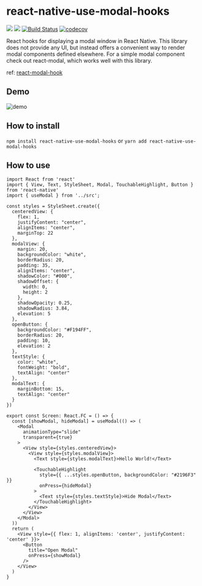 # react-native-use-modal-hooks
[![](https://img.shields.io/npm/v/react-native-use-modal-hooks.svg)](https://www.npmjs.com/package/react-native-use-modal-hooks)
[![](https://img.shields.io/travis/toshi1127/react-native-modal-hooks.svg)](https://travis-ci.com/toshi1127/react-native-modal-hooks.svg?branch=master)
[![Build Status](https://travis-ci.com/toshi1127/react-native-modal-hooks.svg?branch=master)](https://travis-ci.com/toshi1127/react-native-modal-hooks)
[![codecov](https://codecov.io/gh/toshi1127/react-native-use-modal-hooks/branch/master/graph/badge.svg)](https://codecov.io/gh/toshi1127/react-native-use-modal-hooks)

React hooks for displaying a modal window in React Native.
This library does not provide any UI, but instead offers a convenient way to render modal components defined elsewhere.
For a simple modal component check out react-modal, which works well with this library.

ref: [react-modal-hook](https://github.com/mpontus/react-modal-hook)

## Demo
![demo](https://user-images.githubusercontent.com/32378535/89108919-b28cf380-d477-11ea-8596-8b05f3988aa6.gif)

## How to install
`npm install react-native-use-modal-hooks` or `yarn add react-native-use-modal-hooks`

## How to use

```
import React from 'react'
import { View, Text, StyleSheet, Modal, TouchableHighlight, Button } from 'react-native'
import { useModal } from '../src';

const styles = StyleSheet.create({
  centeredView: {
    flex: 1,
    justifyContent: "center",
    alignItems: "center",
    marginTop: 22
  },
  modalView: {
    margin: 20,
    backgroundColor: "white",
    borderRadius: 20,
    padding: 35,
    alignItems: "center",
    shadowColor: "#000",
    shadowOffset: {
      width: 0,
      height: 2
    },
    shadowOpacity: 0.25,
    shadowRadius: 3.84,
    elevation: 5
  },
  openButton: {
    backgroundColor: "#F194FF",
    borderRadius: 20,
    padding: 10,
    elevation: 2
  },
  textStyle: {
    color: "white",
    fontWeight: "bold",
    textAlign: "center"
  },
  modalText: {
    marginBottom: 15,
    textAlign: "center"
  }
})

export const Screen: React.FC = () => {
  const [showModal, hideModal] = useModal(() => (
    <Modal
      animationType="slide"
      transparent={true}
    >
      <View style={styles.centeredView}>
        <View style={styles.modalView}>
          <Text style={styles.modalText}>Hello World!</Text>

          <TouchableHighlight
            style={{ ...styles.openButton, backgroundColor: "#2196F3" }}
            onPress={hideModal}
          >
            <Text style={styles.textStyle}>Hide Modal</Text>
          </TouchableHighlight>
        </View>
      </View>
    </Modal>
  ))
  return (
    <View style={{ flex: 1, alignItems: 'center', justifyContent: 'center' }}>
      <Button
        title="Open Modal"
        onPress={showModal}
      />
    </View>
  )
}
```